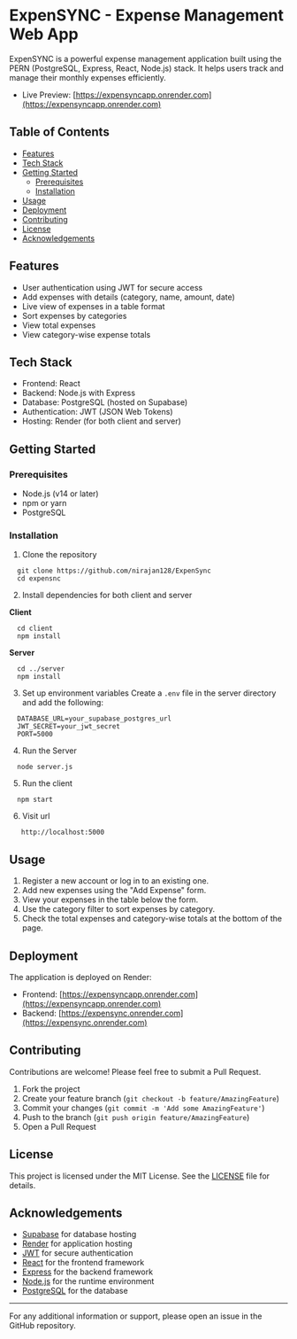 # ExpenSYNC - Expense Management Web App

ExpenSYNC is a powerful expense management application built using the PERN (PostgreSQL, Express, React, Node.js) stack. It helps users track and manage their monthly expenses efficiently.

- Live Preview: [https://expensyncapp.onrender.com](https://expensyncapp.onrender.com)

## Table of Contents

- [Features](#features)
- [Tech Stack](#tech-stack)
- [Getting Started](#getting-started)
  - [Prerequisites](#prerequisites)
  - [Installation](#installation)
- [Usage](#usage)
- [Deployment](#deployment)
- [Contributing](#contributing)
- [License](#license)
- [Acknowledgements](#acknowledgements)

## Features

- User authentication using JWT for secure access
- Add expenses with details (category, name, amount, date)
- Live view of expenses in a table format
- Sort expenses by categories
- View total expenses
- View category-wise expense totals

## Tech Stack

- Frontend: React
- Backend: Node.js with Express
- Database: PostgreSQL (hosted on Supabase)
- Authentication: JWT (JSON Web Tokens)
- Hosting: Render (for both client and server)

## Getting Started

### Prerequisites

- Node.js (v14 or later)
- npm or yarn
- PostgreSQL

### Installation

1. Clone the repository

```
  git clone https://github.com/nirajan128/ExpenSync
  cd expensnc
```

2. Install dependencies for both client and server

**Client**
```
  cd client
  npm install
```

**Server**
```
  cd ../server
  npm install
```

3. Set up environment variables
  Create a `.env` file in the server directory and add the following:
```
  DATABASE_URL=your_supabase_postgres_url
  JWT_SECRET=your_jwt_secret
  PORT=5000
```

4. Run the Server
```
  node server.js
```

5. Run the client
```
  npm start
```

6. Visit url
```
   http://localhost:5000
```


## Usage

1. Register a new account or log in to an existing one.
2. Add new expenses using the "Add Expense" form.
3. View your expenses in the table below the form.
4. Use the category filter to sort expenses by category.
5. Check the total expenses and category-wise totals at the bottom of the page.

## Deployment

The application is deployed on Render:

- Frontend: [https://expensyncapp.onrender.com](https://expensyncapp.onrender.com)
- Backend: [https://expensync.onrender.com](https://expensync.onrender.com)

## Contributing

Contributions are welcome! Please feel free to submit a Pull Request.

1. Fork the project
2. Create your feature branch (`git checkout -b feature/AmazingFeature`)
3. Commit your changes (`git commit -m 'Add some AmazingFeature'`)
4. Push to the branch (`git push origin feature/AmazingFeature`)
5. Open a Pull Request

## License

This project is licensed under the MIT License. See the [LICENSE](LICENSE) file for details.

## Acknowledgements

- [Supabase](https://supabase.io/) for database hosting
- [Render](https://render.com/) for application hosting
- [JWT](https://jwt.io/) for secure authentication
- [React](https://reactjs.org/) for the frontend framework
- [Express](https://expressjs.com/) for the backend framework
- [Node.js](https://nodejs.org/) for the runtime environment
- [PostgreSQL](https://www.postgresql.org/) for the database

---

For any additional information or support, please open an issue in the GitHub repository.
